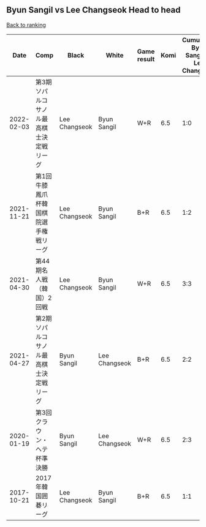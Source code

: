 ## Byun Sangil vs Lee Changseok Head to head

[Back to ranking](../../index.md)




| **Date** | **Comp** | **Black** | **White** | **Game result** | **Komi** | **Cumulative Byun Sangil vs Lee Changseok** | **Byun Sangil streak** | **Lee Changseok streak** | 
| --- | --- | --- | --- | --- | --- | --- | --- | --- |
| 2022-02-03 | 第3期ソパルコサノル最高棋士決定戦リーグ | Lee Changseok | Byun Sangil | W+R | 6.5 | 1:0 | 1 | 0 | 
| 2021-11-21 | 第1回牛膝鳳爪杯韓国棋院選手権戦リーグ | Lee Changseok | Byun Sangil | B+R | 6.5 | 1:2 | 0 | 2 | 
| 2021-04-30 | 第44期名人戦（韓国）2回戦 | Lee Changseok | Byun Sangil | W+R | 6.5 | 3:3 | 1 | 0 | 
| 2021-04-27 | 第2期ソパルコサノル最高棋士決定戦リーグ | Byun Sangil | Lee Changseok | B+R | 6.5 | 2:2 | 1 | 0 | 
| 2020-01-19 | 第3回クラウン・ヘテ杯準決勝 | Byun Sangil | Lee Changseok | W+R | 6.5 | 2:3 | 0 | 1 | 
| 2017-10-21 | 2017年韓国囲碁リーグ | Lee Changseok | Byun Sangil | B+R | 6.5 | 1:1 | 0 | 1 |




